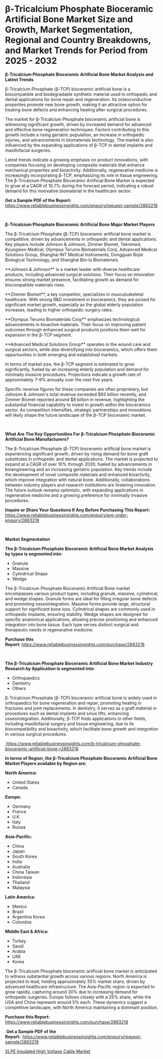 <p><h1>β-Tricalcium Phosphate Bioceramic Artificial Bone Market Size and Growth, Market Segmentation, Regional and Country Breakdowns, and Market Trends for Period from 2025 -  2032</h1></p><p><strong>β-Tricalcium Phosphate Bioceramic Artificial Bone Market Analysis and Latest Trends</strong></p>
<p><p>β-Tricalcium Phosphate (β-TCP) bioceramic artificial bone is a biocompatible and biodegradable synthetic material used in orthopedic and dental applications for bone repair and regeneration. Its osteoconductive properties promote new bone growth, making it an attractive option for treating bone defects and enhancing healing after surgical procedures.</p><p>The market for β-Tricalcium Phosphate bioceramic artificial bone is witnessing significant growth, driven by increased demand for advanced and effective bone regeneration techniques. Factors contributing to this growth include a rising geriatric population, an increase in orthopedic injuries, and advancements in biomaterials technology. The market is also influenced by the expanding applications of β-TCP in dental implants and maxillofacial surgeries.</p><p>Latest trends indicate a growing emphasis on product innovations, with companies focusing on developing composite materials that enhance mechanical properties and bioactivity. Additionally, regenerative medicine is increasingly incorporating β-TCP, emphasizing its role in tissue engineering. The β-Tricalcium Phosphate Bioceramic Artificial Bone Market is expected to grow at a CAGR of 10.7% during the forecast period, indicating a robust demand for this innovative biomaterial in the healthcare sector.</p></p>
<p><strong>Get a Sample PDF of the Report:&nbsp;</strong> <a href="https://www.reliablebusinessinsights.com/enquiry/request-sample/2883218?utm_campaign=2811&utm_medium=2&utm_source=Github&utm_content=ia&utm_term=13032025&utm_id=b-tricalcium-phosphate-bioceramic-artificial-bone">https://www.reliablebusinessinsights.com/enquiry/request-sample/2883218</a></p>
<p>&nbsp;</p>
<p><strong>β-Tricalcium Phosphate Bioceramic Artificial Bone Major Market Players</strong></p>
<p><p>The β-Tricalcium Phosphate (β-TCP) bioceramic artificial bone market is competitive, driven by advancements in orthopedic and dental applications. Key players include Johnson & Johnson, Zimmer Biomet, Teknimed, Kyungwon Medical, Olympus Terumo Biomaterials Corp, Advanced Medical Solutions Group, Shanghai INT Medical Instruments, Dongguan Bojie Biological Technology, and Shanghai Bio-lu Biomaterials.</p><p>**Johnson & Johnson** is a market leader with diverse healthcare products, including advanced surgical solutions. Their focus on innovation ensures strong market presence, facilitating growth as demand for biocompatible materials rises.</p><p>**Zimmer Biomet**, a key competitor, specializes in musculoskeletal healthcare. With strong R&D investment in bioceramics, they are poised for significant market growth, especially as the global elderly population increases, leading to higher orthopedic surgery rates.</p><p>**Olympus Terumo Biomaterials Corp** emphasizes technological advancements in bioactive materials. Their focus on improving patient outcomes through enhanced surgical products positions them well for expansion in the β-TCP segment.</p><p>**Advanced Medical Solutions Group** operates in the wound care and surgical sectors, while also diversifying into bioceramics, which offers them opportunities in both emerging and established markets.</p><p>In terms of market size, the β-TCP segment is estimated to grow significantly, fueled by an increasing elderly population and demand for minimally invasive procedures. Projections indicate a growth rate of approximately 7-9% annually over the next five years.</p><p>Specific revenue figures for these companies are often proprietary, but Johnson & Johnson's total revenue exceeded $93 billion recently, and Zimmer Biomet reported around $8 billion in revenue, highlighting the substantial financial capability to invest in growth within the bioceramics sector. As competition intensifies, strategic partnerships and innovations will likely shape the future landscape of the β-TCP bioceramic market.</p></p>
<p>&nbsp;</p>
<p><strong>What Are The Key Opportunities For β-Tricalcium Phosphate Bioceramic Artificial Bone Manufacturers?</strong></p>
<p><p>The β-Tricalcium Phosphate (β-TCP) bioceramic artificial bone market is experiencing significant growth, driven by rising demand for bone graft substitutes in orthopedic and dental applications. The market is projected to expand at a CAGR of over 10% through 2030, fueled by advancements in bioengineering and an increasing geriatric population. Key trends include the development of novel composite materials and enhanced bioactivity, which improve integration with natural bone. Additionally, collaborations between industry players and research institutions are fostering innovation. The future outlook remains optimistic, with expanding applications in regenerative medicine and a growing preference for minimally invasive procedures.</p></p>
<p><strong>Inquire or Share Your Questions If Any Before Purchasing This Report:</strong> <a href="https://www.reliablebusinessinsights.com/enquiry/pre-order-enquiry/2883218?utm_campaign=2811&utm_medium=2&utm_source=Github&utm_content=ia&utm_term=13032025&utm_id=b-tricalcium-phosphate-bioceramic-artificial-bone">https://www.reliablebusinessinsights.com/enquiry/pre-order-enquiry/2883218</a></p>
<p>&nbsp;</p>
<p><strong>Market Segmentation</strong></p>
<p><strong>The β-Tricalcium Phosphate Bioceramic Artificial Bone Market Analysis by types is segmented into:</strong></p>
<p><ul><li>Granule</li><li>Massive</li><li>Cylindrical Shape</li><li>Wedge</li></ul></p>
<p><p>The β-Tricalcium Phosphate Bioceramic Artificial Bone market encompasses various product types, including granule, massive, cylindrical, and wedge shapes. Granule forms are ideal for filling irregular bone defects and promoting osseointegration. Massive forms provide large, structural support for significant bone loss. Cylindrical shapes are commonly used in orthopedic implants, ensuring stability. Wedge shapes are designed for specific anatomical applications, allowing precise positioning and enhanced integration into bone tissue. Each type serves distinct surgical and therapeutic needs in regenerative medicine.</p></p>
<p><strong>Purchase this Report:&nbsp;</strong><a href="https://www.reliablebusinessinsights.com/purchase/2883218?utm_campaign=2811&utm_medium=2&utm_source=Github&utm_content=ia&utm_term=13032025&utm_id=b-tricalcium-phosphate-bioceramic-artificial-bone">https://www.reliablebusinessinsights.com/purchase/2883218</a></p>
<p>&nbsp;</p>
<p><strong>The β-Tricalcium Phosphate Bioceramic Artificial Bone Market Industry Research by Application is segmented into:</strong></p>
<p><ul><li>Orthopaedics</li><li>Dentistry</li><li>Others</li></ul></p>
<p><p>β-Tricalcium Phosphate (β-TCP) bioceramic artificial bone is widely used in orthopaedics for bone regeneration and repair, promoting healing in fractures and joint replacements. In dentistry, it serves as a graft material in procedures such as dental implants and sinus lifts, enhancing osseointegration. Additionally, β-TCP finds applications in other fields, including maxillofacial surgery and tissue engineering, due to its biocompatibility and bioactivity, which facilitate bone growth and integration in various surgical procedures.</p></p>
<p><a href="https://www.reliablebusinessinsights.com/b-tricalcium-phosphate-bioceramic-artificial-bone-r2883218?utm_campaign=2811&utm_medium=2&utm_source=Github&utm_content=ia&utm_term=13032025&utm_id=b-tricalcium-phosphate-bioceramic-artificial-bone">&nbsp;https://www.reliablebusinessinsights.com/b-tricalcium-phosphate-bioceramic-artificial-bone-r2883218</a></p>
<p><strong>In terms of Region, the β-Tricalcium Phosphate Bioceramic Artificial Bone Market Players available by Region are:</strong></p>
<p>
    <p> <strong> North America: </strong>
        <ul>
            <li>United States</li>
            <li>Canada</li>
        </ul>
        </p> 
    <p> <strong> Europe: </strong>
        <ul>
            <li>Germany</li>
            <li>France</li>
            <li>U.K.</li>
            <li>Italy</li>
            <li>Russia</li>
        </ul>
        </p> 
    <p> <strong> Asia-Pacific: </strong>
        <ul>
            <li>China</li>
            <li>Japan</li>
            <li>South Korea</li>
            <li>India</li>
            <li>Australia</li>
            <li>China Taiwan</li>
            <li>Indonesia</li>
            <li>Thailand</li>
            <li>Malaysia</li>
        </ul>
        </p> 
    <p> <strong> Latin America: </strong>
        <ul>
            <li>Mexico</li>
            <li>Brazil</li>
            <li>Argentina Korea</li>
            <li>Colombia</li>
        </ul>
        </p> 
    <p> <strong> Middle East & Africa: </strong>
        <ul>
            <li>Turkey</li>
            <li>Saudi</li>
            <li>Arabia</li>
            <li>UAE</li>
            <li>Korea</li>
        </ul>
    </p>
    </p>
<p><p>The β-Tricalcium Phosphate bioceramic artificial bone market is anticipated to witness substantial growth across various regions. North America is projected to lead, holding approximately 35% market share, driven by advanced healthcare infrastructure. The Asia-Pacific region is expected to grow rapidly, capturing around 30% due to increasing demand for orthopedic surgeries. Europe follows closely with a 25% share, while the USA and China represent around 5% each. These dynamics suggest a competitive landscape, with North America maintaining a dominant position.</p></p>
<p><strong>Purchase this Report: </strong><a href="https://www.reliablebusinessinsights.com/purchase/2883218?utm_campaign=2811&utm_medium=2&utm_source=Github&utm_content=ia&utm_term=13032025&utm_id=b-tricalcium-phosphate-bioceramic-artificial-bone">https://www.reliablebusinessinsights.com/purchase/2883218</a></p>
<p>&nbsp;<strong>Get a Sample PDF of the Report:&nbsp;&nbsp;</strong><a href="https://www.reliablebusinessinsights.com/enquiry/request-sample/2883218?utm_campaign=2811&utm_medium=2&utm_source=Github&utm_content=ia&utm_term=13032025&utm_id=b-tricalcium-phosphate-bioceramic-artificial-bone">https://www.reliablebusinessinsights.com/enquiry/request-sample/2883218</a></p>
<p><strong></strong></p>
<p><p><a href="https://github.com/tumacaakesha78/Market-Research-Report-List-1/blob/main/xlpe-insulated-high-voltage-cable-market.md?utm_campaign=2811&utm_medium=2&utm_source=Github&utm_content=ia&utm_term=13032025&utm_id=b-tricalcium-phosphate-bioceramic-artificial-bone">XLPE Insulated High Voltage Cable Market</a></p></p>